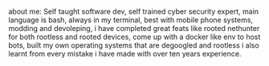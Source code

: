 about me: Self taught software dev, self trained cyber security expert, main language is bash, always in my terminal, best with mobile phone systems, modding and devoleping, i have completed great feats
like rooted nethunter for both rootless and rooted devices, come up with a docker like env to host bots, built my own operating systems that are degoogled and rootless i also learnt from every mistake i have made with over ten years experience.
